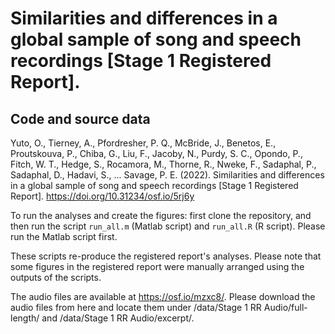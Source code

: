 # Similarities and differences in a global sample of song and speech recordings [Stage 1 Registered Report]. 
## Code and source data

Yuto, O., Tierney, A., Pfordresher, P. Q., McBride, J., Benetos, E., Proutskouva, P., Chiba, G., Liu, F., Jacoby, N., Purdy, S. C., Opondo, P., Fitch, W. T., Hedge, S., Rocamora, M., Thorne, R., Nweke, F., Sadaphal, P., Sadaphal, D., Hadavi, S., ... Savage, P. E. (2022). Similarities and differences in a global sample of song and speech recordings [Stage 1 Registered Report]. https://doi.org/10.31234/osf.io/5rj6y

To run the analyses and create the figures: first clone the repository, and then run the script `run_all.m` (Matlab script) and `run_all.R` (R script). Please run the Matlab script first.

These scripts re-produce the registered report's analyses. Please note that some figures in the registered report were manually arranged using the outputs of the scripts.

The audio files are available at https://osf.io/mzxc8/. Please download the audio files from here and locate them under /data/Stage 1 RR Audio/full-length/ and /data/Stage 1 RR Audio/excerpt/.